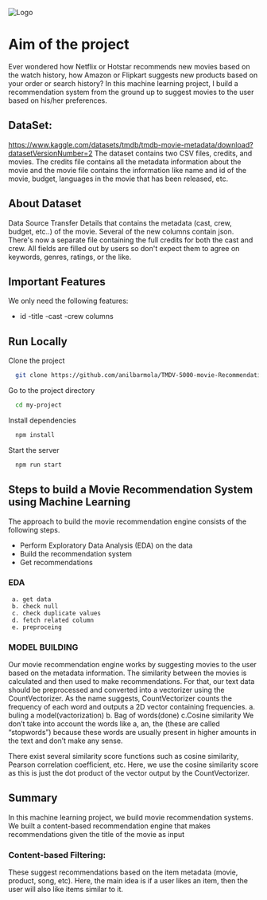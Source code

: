 
![Logo](https://techvidvan.com/tutorials/wp-content/uploads/sites/2/2021/06/machine-learning-project-movie-recommendation-system.jpg)


# Aim of the project
Ever wondered how Netflix or Hotstar recommends new movies based on the watch history, how Amazon or Flipkart suggests new products based on your order or search history? In this machine learning project, I build a recommendation system from the ground up to suggest movies to the user based on his/her preferences.

## DataSet: 
https://www.kaggle.com/datasets/tmdb/tmdb-movie-metadata/download?datasetVersionNumber=2
The dataset contains two CSV files, credits, and movies. The credits file contains all the metadata information about the movie and the movie file contains the information like name and id of the movie, budget, languages in the movie that has been released, etc.


## About Dataset
Data Source Transfer Details  that contains the metadata (cast, crew, budget, etc..) of the movie.
Several of the new columns contain json.
There's now a separate file containing the full credits for both the cast and crew.
All fields are filled out by users so don't expect them to agree on keywords, genres, ratings, or the like.

## Important Features 
We only need the following features:
- id
-title
-cast 
-crew columns 


## Run Locally

Clone the project

```bash
  git clone https://github.com/anilbarmola/TMDV-5000-movie-Recommendation--project
```

Go to the project directory

```bash
  cd my-project
```

Install dependencies

```bash
  npm install
```

Start the server

```bash
  npm run start
```



## Steps to  build a Movie Recommendation System using Machine Learning
The approach to build the movie recommendation engine consists of the following steps.
 - Perform Exploratory Data Analysis (EDA) on the data
 - Build the recommendation system
 - Get recommendations

### EDA
     a. get data 
     b. check null
     c. check duplicate values
     d. fetch related column
     e. preproceing 

### MODEL BUILDING 
Our movie recommendation engine works by suggesting movies to the user based on the metadata information. The similarity between the movies is calculated and then used to make recommendations. For that, our text data should be preprocessed and converted into a vectorizer using the CountVectorizer. As the name suggests, CountVectorizer counts the frequency of each word and outputs a 2D vector containing frequencies.
     a. buling a model(vactorization) 
     b. Bag of words(done)
     c.Cosine similarity 
We don’t take into account the words like a, an, the (these are called “stopwords”) because these words are usually present in higher amounts in the text and don’t make any sense.

There exist several similarity score functions such as cosine similarity, Pearson correlation coefficient, etc. Here, we use the cosine similarity score as this is just the dot product of the vector output by the CountVectorizer.

## Summary
In this machine learning project, we build movie recommendation systems. We built a content-based recommendation engine that makes recommendations given the title of the movie as input
### Content-based Filtering: 
These suggest recommendations based on the item metadata (movie, product, song, etc). Here, the main idea is if a user likes an item, then the user will also like items similar to it.




